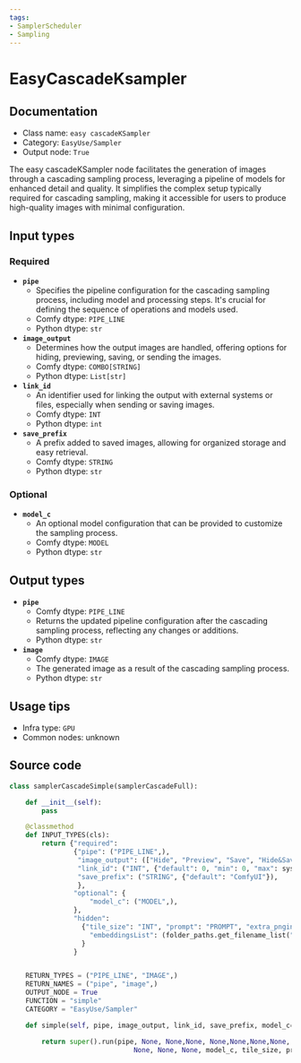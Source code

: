 ```yaml
---
tags:
- SamplerScheduler
- Sampling
---
```


# EasyCascadeKsampler
## Documentation
- Class name: `easy cascadeKSampler`
- Category: `EasyUse/Sampler`
- Output node: `True`

The easy cascadeKSampler node facilitates the generation of images through a cascading sampling process, leveraging a pipeline of models for enhanced detail and quality. It simplifies the complex setup typically required for cascading sampling, making it accessible for users to produce high-quality images with minimal configuration.
## Input types
### Required
- **`pipe`**
    - Specifies the pipeline configuration for the cascading sampling process, including model and processing steps. It's crucial for defining the sequence of operations and models used.
    - Comfy dtype: `PIPE_LINE`
    - Python dtype: `str`
- **`image_output`**
    - Determines how the output images are handled, offering options for hiding, previewing, saving, or sending the images.
    - Comfy dtype: `COMBO[STRING]`
    - Python dtype: `List[str]`
- **`link_id`**
    - An identifier used for linking the output with external systems or files, especially when sending or saving images.
    - Comfy dtype: `INT`
    - Python dtype: `int`
- **`save_prefix`**
    - A prefix added to saved images, allowing for organized storage and easy retrieval.
    - Comfy dtype: `STRING`
    - Python dtype: `str`
### Optional
- **`model_c`**
    - An optional model configuration that can be provided to customize the sampling process.
    - Comfy dtype: `MODEL`
    - Python dtype: `str`
## Output types
- **`pipe`**
    - Comfy dtype: `PIPE_LINE`
    - Returns the updated pipeline configuration after the cascading sampling process, reflecting any changes or additions.
    - Python dtype: `str`
- **`image`**
    - Comfy dtype: `IMAGE`
    - The generated image as a result of the cascading sampling process.
    - Python dtype: `str`
## Usage tips
- Infra type: `GPU`
- Common nodes: unknown


## Source code
```python
class samplerCascadeSimple(samplerCascadeFull):

    def __init__(self):
        pass

    @classmethod
    def INPUT_TYPES(cls):
        return {"required":
                {"pipe": ("PIPE_LINE",),
                 "image_output": (["Hide", "Preview", "Save", "Hide&Save", "Sender", "Sender&Save"], {"default": "Preview"}),
                 "link_id": ("INT", {"default": 0, "min": 0, "max": sys.maxsize, "step": 1}),
                 "save_prefix": ("STRING", {"default": "ComfyUI"}),
                 },
                "optional": {
                    "model_c": ("MODEL",),
                },
                "hidden":
                  {"tile_size": "INT", "prompt": "PROMPT", "extra_pnginfo": "EXTRA_PNGINFO", "my_unique_id": "UNIQUE_ID",
                    "embeddingsList": (folder_paths.get_filename_list("embeddings"),)
                  }
                }


    RETURN_TYPES = ("PIPE_LINE", "IMAGE",)
    RETURN_NAMES = ("pipe", "image",)
    OUTPUT_NODE = True
    FUNCTION = "simple"
    CATEGORY = "EasyUse/Sampler"

    def simple(self, pipe, image_output, link_id, save_prefix, model_c=None, tile_size=None, prompt=None, extra_pnginfo=None, my_unique_id=None, force_full_denoise=False, disable_noise=False):

        return super().run(pipe, None, None,None, None,None,None,None, image_output, link_id, save_prefix,
                               None, None, None, model_c, tile_size, prompt, extra_pnginfo, my_unique_id, force_full_denoise, disable_noise)

```
